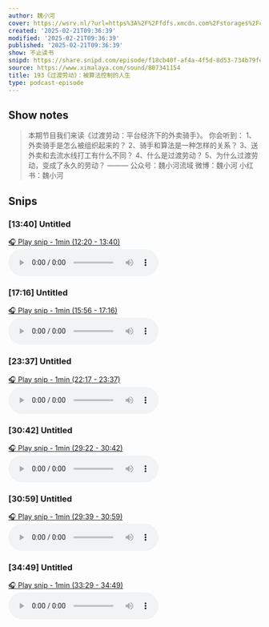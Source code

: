 ```yaml
---
author: 魏小河
cover: https://wsrv.nl/?url=https%3A%2F%2Ffdfs.xmcdn.com%2Fstorages%2Fc56c-audiofreehighqps%2FB8%2FC8%2FCMCoOR4EJoXoAAF04gCTNyZI.jpeg&w=200&h=200
created: '2025-02-21T09:36:39'
modified: '2025-02-21T09:36:39'
published: '2025-02-21T09:36:39'
show: 不止读书
snipd: https://share.snipd.com/episode/f18cb40f-af4a-4f5d-8d53-734b79feeb8d
source: https://www.ximalaya.com/sound/807341154
title: 193《过渡劳动》：被算法控制的人生
type: podcast-episode
---
```



## Show notes
> 本期节目我们来读《过渡劳动：平台经济下的外卖骑手》。 
> 你会听到： 
> 1、外卖骑手是怎么被组织起来的？ 
> 2、骑手和算法是一种怎样的关系？ 
> 3、送外卖和去流水线打工有什么不同？ 
> 4、什么是过渡劳动？ 
> 5、为什么过渡劳动，变成了永久的劳动？ 
> ——— 
> 公众号：魏小河流域 
> 微博：魏小河 
> 小红书：魏小河

## Snips
### [13:40] Untitled
[🎧 Play snip - 1min️ (12:20 - 13:40)](https://share.snipd.com/snip/1142e28f-cfe6-47da-97fc-f0a97b948237)
<audio controls> <source src="https://jt.ximalaya.com//GKwRIJELjUPMANOAbQNqwO0i.m4a?channel=rss&album_id=47548262&track_id=807341154&uid=71608201&jt=https://aod.cos.tx.xmcdn.com/storages/da28-audiofreehighqps/6A/C2/GKwRIJELjUPMANOAbQNqwO0i.m4a#t=12:20,13:40"> </audio>
### [17:16] Untitled
[🎧 Play snip - 1min️ (15:56 - 17:16)](https://share.snipd.com/snip/856d929d-7fa2-47fe-9ca5-59889c0a2c7f)
<audio controls> <source src="https://jt.ximalaya.com//GKwRIJELjUPMANOAbQNqwO0i.m4a?channel=rss&album_id=47548262&track_id=807341154&uid=71608201&jt=https://aod.cos.tx.xmcdn.com/storages/da28-audiofreehighqps/6A/C2/GKwRIJELjUPMANOAbQNqwO0i.m4a#t=15:56,17:16"> </audio>
### [23:37] Untitled
[🎧 Play snip - 1min️ (22:17 - 23:37)](https://share.snipd.com/snip/9dabeb9c-8287-4ce8-95b3-3ae062a43641)
<audio controls> <source src="https://jt.ximalaya.com//GKwRIJELjUPMANOAbQNqwO0i.m4a?channel=rss&album_id=47548262&track_id=807341154&uid=71608201&jt=https://aod.cos.tx.xmcdn.com/storages/da28-audiofreehighqps/6A/C2/GKwRIJELjUPMANOAbQNqwO0i.m4a#t=22:17,23:37"> </audio>
### [30:42] Untitled
[🎧 Play snip - 1min️ (29:22 - 30:42)](https://share.snipd.com/snip/9c5fcb26-10ed-4e04-ae78-db80ba6ae109)
<audio controls> <source src="https://jt.ximalaya.com//GKwRIJELjUPMANOAbQNqwO0i.m4a?channel=rss&album_id=47548262&track_id=807341154&uid=71608201&jt=https://aod.cos.tx.xmcdn.com/storages/da28-audiofreehighqps/6A/C2/GKwRIJELjUPMANOAbQNqwO0i.m4a#t=29:22,30:42"> </audio>
### [30:59] Untitled
[🎧 Play snip - 1min️ (29:39 - 30:59)](https://share.snipd.com/snip/db977ebb-c04a-42c8-8923-4e6e9969b510)
<audio controls> <source src="https://jt.ximalaya.com//GKwRIJELjUPMANOAbQNqwO0i.m4a?channel=rss&album_id=47548262&track_id=807341154&uid=71608201&jt=https://aod.cos.tx.xmcdn.com/storages/da28-audiofreehighqps/6A/C2/GKwRIJELjUPMANOAbQNqwO0i.m4a#t=29:39,30:59"> </audio>
### [34:49] Untitled
[🎧 Play snip - 1min️ (33:29 - 34:49)](https://share.snipd.com/snip/4f4a92d2-10b0-4ff5-b911-33b044dd2454)
<audio controls> <source src="https://jt.ximalaya.com//GKwRIJELjUPMANOAbQNqwO0i.m4a?channel=rss&album_id=47548262&track_id=807341154&uid=71608201&jt=https://aod.cos.tx.xmcdn.com/storages/da28-audiofreehighqps/6A/C2/GKwRIJELjUPMANOAbQNqwO0i.m4a#t=33:29,34:49"> </audio>
